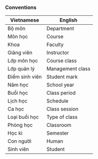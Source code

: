 ### Conventions

| Vietnamese | English |
| --- | --- |
| Bộ môn | Department |
| Môn học | Course |
| Khoa | Faculty |
| Giảng viên | Instructor |
| Lớp môn học | Course class |
| Lớp quản lý | Management class |
| Điểm sinh viên | Student mark |
| Năm học | School year |
| Buổi học | Class period |
| Lịch học | Schedule |
| Ca học | Class session |
| Loại buổi học | Type of class |
| Phòng học | Classroom |
| Học kì | Semester |
| Con người | Human |
| Sinh viên | Student |